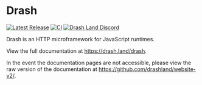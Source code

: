 # Drash

[![Latest Release](https://img.shields.io/github/release/drashland/drash.svg?color=bright_green&label=latest)](https://github.com/drashland/drash/releases/latest)
[![CI](https://img.shields.io/github/actions/workflow/status/drashland/drash/master.yml?branch=main&label=branch:main)](https://github.com/drashland/drash/actions/workflows/master.yml?query=branch%3Amain)
[![Drash Land Discord](https://img.shields.io/badge/discord-join-blue?logo=discord)](https://discord.gg/RFsCSaHRWK)

Drash is an HTTP microframework for JavaScript runtimes.

View the full documentation at https://drash.land/drash.

In the event the documentation pages are not accessible, please view the raw version of the documentation at https://github.com/drashland/website-v2/.
